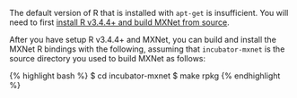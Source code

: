 The default version of R that is installed with `apt-get` is insufficient. You will need
to first [install R v3.4.4+ and build MXNet from source](get_started/ubuntu_setup.html#install-the-mxnet-package-for-r).

After you have setup R v3.4.4+ and MXNet, you can build and install the MXNet R bindings with the following, assuming that `incubator-mxnet` is the source directory you used to build MXNet as follows:

{% highlight bash %}
$ cd incubator-mxnet
$ make rpkg
{% endhighlight %}